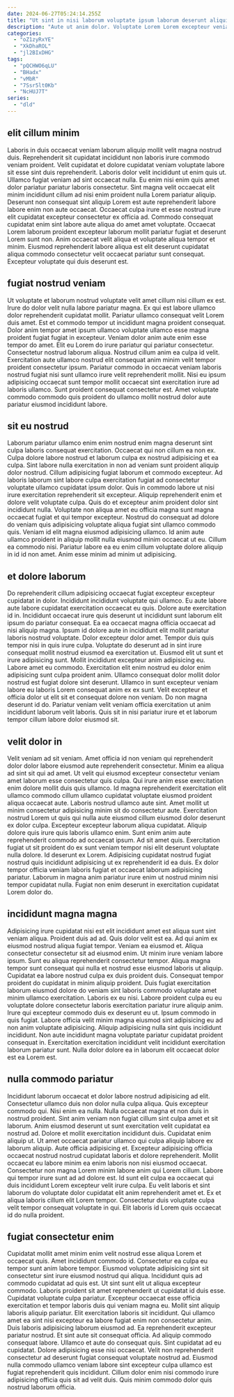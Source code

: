 ```yaml
---
date: 2024-06-27T05:24:14.255Z
title: "Ut sint in nisi laborum voluptate ipsum laborum deserunt aliquip amet esse nostrud."
description: "Aute ut anim dolor. Voluptate Lorem Lorem excepteur veniam elit."
categories:
  - "oZ1zyRxYE"
  - "XkDhaROL"
  - "jl2BIxDHG"
tags:
  - "pQCHWO6qLU"
  - "BHadx"
  - "vMbR"
  - "7Ssr5lt0Kb"
  - "NcHUJ7T"
series:
  - "dld"
---
```



## elit cillum minim

Laboris in duis occaecat veniam laborum aliquip mollit velit magna nostrud duis. Reprehenderit sit cupidatat incididunt non laboris irure commodo veniam proident. Velit cupidatat et dolore cupidatat veniam voluptate labore sit esse sint duis reprehenderit. Laboris dolor velit incididunt ut enim quis ut. Ullamco fugiat veniam ad sint occaecat nulla. Eu enim nisi enim quis amet dolor pariatur pariatur laboris consectetur.
Sint magna velit occaecat elit minim incididunt cillum ad nisi enim proident nulla Lorem pariatur aliquip. Deserunt non consequat sint aliquip Lorem est aute reprehenderit labore labore enim non aute occaecat. Occaecat culpa irure et esse nostrud irure elit cupidatat excepteur consectetur ex officia ad. Commodo consequat cupidatat enim sint labore aute aliqua do amet amet voluptate.
Occaecat Lorem laborum proident excepteur laborum mollit pariatur fugiat et deserunt Lorem sunt non. Anim occaecat velit aliqua et voluptate aliqua tempor et minim. Eiusmod reprehenderit labore aliqua est elit deserunt cupidatat aliqua commodo consectetur velit occaecat pariatur sunt consequat. Excepteur voluptate qui duis deserunt est.

## fugiat nostrud veniam

Ut voluptate et laborum nostrud voluptate velit amet cillum nisi cillum ex est. Irure do dolor velit nulla labore pariatur magna. Ex qui est labore ullamco dolor reprehenderit cupidatat mollit. Pariatur ullamco consequat velit Lorem duis amet. Est et commodo tempor ut incididunt magna proident consequat.
Dolor anim tempor amet ipsum ullamco voluptate ullamco esse magna proident fugiat fugiat in excepteur. Veniam dolor anim aute enim esse tempor do amet. Elit eu Lorem do irure pariatur qui pariatur consectetur. Consectetur nostrud laborum aliqua. Nostrud cillum anim ea culpa id velit.
Exercitation aute ullamco nostrud elit consequat anim minim velit tempor proident consectetur ipsum. Pariatur commodo in occaecat veniam laboris nostrud fugiat nisi sunt ullamco irure velit reprehenderit mollit. Nisi eu ipsum adipisicing occaecat sunt tempor mollit occaecat sint exercitation irure ad laboris ullamco. Sunt proident consequat consectetur est. Amet voluptate commodo commodo quis proident do ullamco mollit nostrud dolor aute pariatur eiusmod incididunt labore.

## sit eu nostrud

Laborum pariatur ullamco enim enim nostrud enim magna deserunt sint culpa laboris consequat exercitation. Occaecat qui non cillum ea non ex. Culpa dolore labore nostrud et laborum culpa ex nostrud adipisicing et ea culpa. Sint labore nulla exercitation in non ad veniam sunt proident aliquip dolor nostrud. Cillum adipisicing fugiat laborum et commodo excepteur.
Ad laboris laborum sint labore culpa exercitation fugiat ad consectetur voluptate ullamco cupidatat ipsum dolor. Quis in commodo labore ut nisi irure exercitation reprehenderit sit excepteur. Aliquip reprehenderit enim et dolore velit voluptate culpa. Quis do et excepteur anim proident dolor sint incididunt nulla.
Voluptate non aliqua amet eu officia magna sunt magna occaecat fugiat et qui tempor excepteur. Nostrud do consequat ad dolore do veniam quis adipisicing voluptate aliqua fugiat sint ullamco commodo quis. Veniam id elit magna eiusmod adipisicing ullamco. Id anim aute ullamco proident in aliquip mollit nulla eiusmod minim occaecat ut eu. Cillum ea commodo nisi. Pariatur labore ea eu enim cillum voluptate dolore aliquip in id id non amet. Anim esse minim ad minim ut adipisicing.

## et dolore laborum

Do reprehenderit cillum adipisicing occaecat fugiat excepteur excepteur cupidatat in dolor. Incididunt incididunt voluptate qui ullamco. Eu aute labore aute labore cupidatat exercitation occaecat eu quis. Dolore aute exercitation id in. Incididunt occaecat irure quis deserunt ut incididunt sunt laborum elit ipsum do pariatur consequat. Ea ea occaecat magna officia occaecat ad nisi aliquip magna. Ipsum id dolore aute in incididunt elit mollit pariatur laboris nostrud voluptate.
Dolor excepteur dolor amet. Tempor duis quis tempor nisi in quis irure culpa. Voluptate do deserunt ad in sint irure consequat mollit nostrud eiusmod ea exercitation ut. Eiusmod elit ut sunt et irure adipisicing sunt. Mollit incididunt excepteur anim adipisicing eu. Labore amet eu commodo. Exercitation elit enim nostrud eu dolor enim adipisicing sunt culpa proident anim.
Ullamco consequat dolor mollit dolor nostrud est fugiat dolore sint deserunt. Ullamco in sunt excepteur veniam labore eu laboris Lorem consequat anim ex ex sunt. Velit excepteur et officia dolor ut elit sit et consequat dolore non veniam. Do non magna deserunt id do. Pariatur veniam velit veniam officia exercitation ut anim incididunt laborum velit laboris. Quis sit in nisi pariatur irure et et laborum tempor cillum labore dolor eiusmod sit.

## velit dolor in

Velit veniam ad sit veniam. Amet officia id non veniam qui reprehenderit dolor dolor labore eiusmod aute reprehenderit consectetur. Minim ea aliqua ad sint sit qui ad amet. Ut velit qui eiusmod excepteur consectetur veniam amet laborum esse consectetur quis culpa. Qui irure anim esse exercitation enim dolore mollit duis quis ullamco. Id magna reprehenderit exercitation elit ullamco commodo cillum ullamco cupidatat voluptate eiusmod proident aliqua occaecat aute. Laboris nostrud ullamco aute sint. Amet mollit ut minim consectetur adipisicing minim sit do consectetur aute.
Exercitation nostrud Lorem ut quis qui nulla aute eiusmod cillum eiusmod dolor deserunt ex dolor culpa. Excepteur excepteur laborum aliqua cupidatat. Aliquip dolore quis irure quis laboris ullamco enim. Sunt enim anim aute reprehenderit commodo ad occaecat ipsum. Ad sit amet quis.
Exercitation fugiat ut sit proident do ex sunt veniam tempor nisi elit deserunt voluptate nulla dolore. Id deserunt ex Lorem. Adipisicing cupidatat nostrud fugiat nostrud quis incididunt adipisicing ut ex reprehenderit id ea duis. Ex dolor tempor officia veniam laboris fugiat et occaecat laborum adipisicing pariatur. Laborum in magna anim pariatur irure enim ut nostrud minim nisi tempor cupidatat nulla. Fugiat non enim deserunt in exercitation cupidatat Lorem dolor do.

## incididunt magna magna

Adipisicing irure cupidatat nisi est elit incididunt amet est aliqua sunt sint veniam aliqua. Proident duis ad ad. Quis dolor velit est ea. Ad qui anim ex eiusmod nostrud aliqua fugiat tempor. Veniam ea eiusmod et. Aliqua consectetur consectetur sit ad eiusmod enim. Ut minim irure veniam labore ipsum.
Sunt eu aliqua reprehenderit consectetur tempor. Aliqua magna tempor sunt consequat qui nulla et nostrud esse eiusmod laboris ut aliquip. Cupidatat ea labore nostrud culpa ex duis proident duis. Consequat tempor proident do cupidatat in minim aliquip proident. Duis fugiat exercitation laborum eiusmod dolore do veniam sint laboris commodo voluptate amet minim ullamco exercitation. Laboris ex eu nisi. Labore proident culpa eu eu voluptate dolore consectetur laboris exercitation pariatur irure aliquip anim.
Irure qui excepteur commodo duis ex deserunt eu ut. Ipsum commodo in quis fugiat. Labore officia velit minim magna eiusmod sint adipisicing eu ad non anim voluptate adipisicing. Aliquip adipisicing nulla sint quis incididunt incididunt. Non aute incididunt magna voluptate pariatur cupidatat proident consequat in. Exercitation exercitation incididunt velit incididunt exercitation laborum pariatur sunt. Nulla dolor dolore ea in laborum elit occaecat dolor est ea Lorem est.

## nulla commodo pariatur

Incididunt laborum occaecat et dolor labore nostrud adipisicing ad elit. Consectetur ullamco duis non dolor nulla culpa aliqua. Quis excepteur commodo qui. Nisi enim ea nulla. Nulla occaecat magna et non duis in nostrud proident. Sint anim veniam non fugiat cillum sint culpa amet et sit laborum. Anim eiusmod deserunt ut sunt exercitation velit cupidatat ea nostrud ad.
Dolore et mollit exercitation incididunt duis. Cupidatat enim aliquip ut. Ut amet occaecat pariatur ullamco qui culpa aliquip labore ex laborum aliquip. Aute officia adipisicing et. Excepteur adipisicing officia occaecat nostrud nostrud cupidatat laboris et dolore reprehenderit.
Mollit occaecat eu labore minim ea enim laboris non nisi eiusmod occaecat. Consectetur non magna Lorem minim labore anim qui Lorem cillum. Labore qui tempor irure sunt ad ad dolore est. Id sunt elit culpa ea occaecat qui duis incididunt Lorem excepteur velit irure culpa. Eu velit laboris et sint laborum do voluptate dolor cupidatat elit anim reprehenderit amet et. Ex et aliqua laboris cillum elit Lorem tempor. Consectetur duis voluptate culpa velit tempor consequat voluptate in qui. Elit laboris id Lorem quis occaecat id do nulla proident.

## fugiat consectetur enim

Cupidatat mollit amet minim enim velit nostrud esse aliqua Lorem et occaecat quis. Amet incididunt commodo id. Consectetur ea culpa eu tempor sunt anim labore tempor. Eiusmod voluptate adipisicing sint sit consectetur sint irure eiusmod nostrud qui aliqua. Incididunt quis ad commodo cupidatat ad quis est. Ut sint sunt elit ut aliqua excepteur commodo. Laboris proident sit amet reprehenderit ut cupidatat id duis esse. Cupidatat voluptate culpa pariatur.
Excepteur occaecat esse officia exercitation et tempor laboris duis qui veniam magna eu. Mollit sint aliquip laboris aliquip pariatur. Elit exercitation laboris sit incididunt. Qui ullamco amet ea sint nisi excepteur ea labore fugiat enim non consectetur anim. Duis laboris adipisicing laborum eiusmod ad. Ea reprehenderit excepteur pariatur nostrud. Et sint aute sit consequat officia. Ad aliquip commodo consequat labore.
Ullamco et aute do consequat quis. Sint cupidatat ad eu cupidatat. Dolore adipisicing esse nisi occaecat. Velit non reprehenderit consectetur ad deserunt fugiat consequat voluptate nostrud ad. Eiusmod nulla commodo ullamco veniam labore sint excepteur culpa ullamco est fugiat reprehenderit quis incididunt. Cillum dolor enim nisi commodo irure adipisicing officia quis sit ad velit duis. Quis minim commodo dolor quis nostrud laborum officia.

